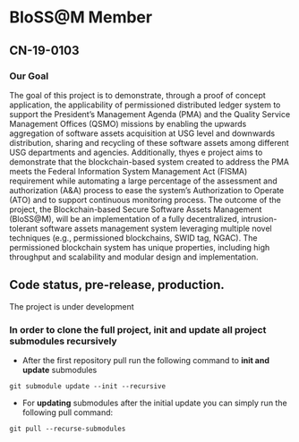 # BloSS@M Member

## CN-19-0103

### Our Goal

The goal of this project is to demonstrate, through a proof of concept application, the applicability of permissioned distributed ledger system to support the President’s Management Agenda (PMA) and the Quality Service Management Offices (QSMO) missions by enabling the upwards aggregation of software assets acquisition at USG level and downwards distribution, sharing and recycling of these software assets among different USG departments and agencies. Additionally, thyes
e project aims to demonstrate that the blockchain-based system created to address the PMA meets the Federal Information System Management Act (FISMA) requirement while automating a large percentage of the assessment and authorization (A&A) process to ease the system’s Authorization to Operate (ATO) and to support continuous monitoring process. The outcome of the project, the Blockchain-based Secure Software Assets Management (BloSS@M), will be an implementation of a fully decentralized, intrusion-tolerant software assets management system leveraging multiple novel techniques (e.g., permissioned blockchains, SWID tag, NGAC). The permissioned blockchain system has unique properties, including high throughput and scalability and modular design and implementation.

## Code status, pre-release, production.

The project is under development

### In order to clone the full project, init and update all project submodules recursively

- After the first repository pull run the following command to **init and update** submodules

```
git submodule update --init --recursive
```

- For **updating** submodules after the initial update you can simply run the following pull command:

```
git pull --recurse-submodules
```
